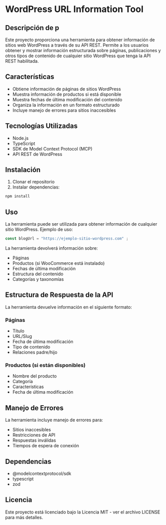 # WordPress URL Information Tool


## Descripción de p
Este proyecto proporciona una herramienta para obtener información de sitios web WordPress a través de su API REST. Permite a los usuarios obtener y mostrar información estructurada sobre páginas, publicaciones y otros tipos de contenido de cualquier sitio WordPress que tenga la API REST habilitada.

## Características
- Obtiene información de páginas de sitios WordPress
- Muestra información de productos si está disponible
- Muestra fechas de última modificación del contenido
- Organiza la información en un formato estructurado
- Incluye manejo de errores para sitios inaccesibles

## Tecnologías Utilizadas
- Node.js
- TypeScript
- SDK de Model Context Protocol (MCP)
- API REST de WordPress

## Instalación
1. Clonar el repositorio
2. Instalar dependencias:
```bash
npm install
```

## Uso
La herramienta puede ser utilizada para obtener información de cualquier sitio WordPress. Ejemplo de uso:

```typescript
const blogUrl = "https://ejemplo-sitio-wordpress.com" ;
```

La herramienta devolverá información sobre:
- Páginas
- Productos (si WooCommerce está instalado)
- Fechas de última modificación
- Estructura del contenido
- Categorías y taxonomías

## Estructura de Respuesta de la API
La herramienta devuelve información en el siguiente formato:

### Páginas
- Título
- URL/Slug
- Fecha de última modificación
- Tipo de contenido
- Relaciones padre/hijo

### Productos (si están disponibles)
- Nombre del producto
- Categoría
- Características
- Fecha de última modificación

## Manejo de Errores
La herramienta incluye manejo de errores para:
- Sitios inaccesibles
- Restricciones de API
- Respuestas inválidas
- Tiempos de espera de conexión

## Dependencias
- @modelcontextprotocol/sdk
- typescript
- zod

## Licencia
Este proyecto está licenciado bajo la Licencia MIT - ver el archivo LICENSE para más detalles.